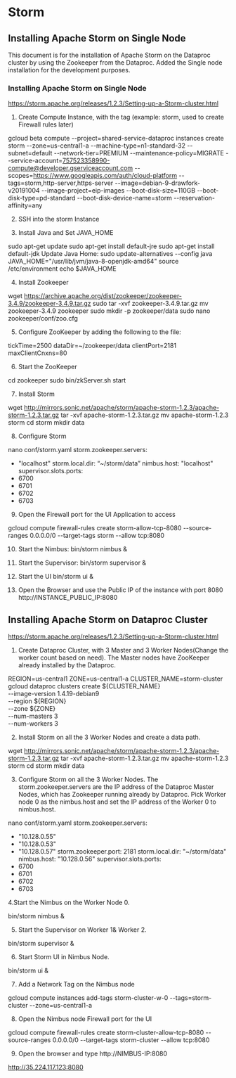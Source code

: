 # Storm

## Installing Apache Storm on Single Node

This document is for the installation of Apache Storm on the Dataproc cluster by using the Zookeeper from the Dataproc. Added the Single node installation for the development purposes.

### Installing Apache Storm on Single Node
https://storm.apache.org/releases/1.2.3/Setting-up-a-Storm-cluster.html

1. Create Compute Instance, with the tag (example: storm, used to create Firewall rules later)

gcloud beta compute --project=shared-service-dataproc instances create storm --zone=us-central1-a --machine-type=n1-standard-32 --subnet=default --network-tier=PREMIUM --maintenance-policy=MIGRATE --service-account=757523358990-compute@developer.gserviceaccount.com --scopes=https://www.googleapis.com/auth/cloud-platform --tags=storm,http-server,https-server --image=debian-9-drawfork-v20191004 --image-project=eip-images --boot-disk-size=110GB --boot-disk-type=pd-standard --boot-disk-device-name=storm --reservation-affinity=any

2. SSH into the storm Instance

3. Install Java and Set JAVA_HOME

sudo apt-get update
sudo apt-get install default-jre
sudo apt-get install default-jdk
Update Java Home:
sudo update-alternatives --config java
JAVA_HOME="/usr/lib/jvm/java-8-openjdk-amd64"
source /etc/environment
echo $JAVA_HOME

4. Install Zookeeper

wget https://archive.apache.org/dist/zookeeper/zookeeper-3.4.9/zookeeper-3.4.9.tar.gz
sudo tar -xvf zookeeper-3.4.9.tar.gz
mv zookeeper-3.4.9 zookeeper
sudo mkdir -p zookeeper/data
sudo nano zookeeper/conf/zoo.cfg

5. Configure ZooKeeper by adding the following to the file:

tickTime=2500
dataDir=~/zookeeper/data
clientPort=2181
maxClientCnxns=80

6. Start the ZooKeeper

cd zookeeper
sudo bin/zkServer.sh start

7. Install Storm

wget http://mirrors.sonic.net/apache/storm/apache-storm-1.2.3/apache-storm-1.2.3.tar.gz
tar -xvf apache-storm-1.2.3.tar.gz
mv apache-storm-1.2.3 storm
cd storm
mkdir data

8. Configure Storm

nano conf/storm.yaml
storm.zookeeper.servers:
 - "localhost"
storm.local.dir: “~/storm/data”
nimbus.host: "localhost"
supervisor.slots.ports:
 - 6700
 - 6701
 - 6702
 - 6703

9. Open the Firewall port for the UI Application to access

gcloud compute firewall-rules create storm-allow-tcp-8080 --source-ranges 0.0.0.0/0 --target-tags storm --allow tcp:8080


10. Start the Nimbus:
bin/storm nimbus &

11. Start the Supervisor:
bin/storm supervisor &

12. Start the UI
bin/storm ui &

13. Open the Browser and use the Public IP of the instance with port 8080
http://INSTANCE_PUBLIC_IP:8080

## Installing Apache Storm on Dataproc Cluster

https://storm.apache.org/releases/1.2.3/Setting-up-a-Storm-cluster.html

1. Create Dataproc Cluster, with 3 Master and 3 Worker Nodes(Change the worker count based on need). The Master nodes have ZooKeeper already installed by the Dataproc. 

REGION=us-central1
ZONE=us-central1-a
CLUSTER_NAME=storm-cluster
gcloud dataproc clusters create ${CLUSTER_NAME} \
    --image-version 1.4.19-debian9 \
    --region ${REGION} \
    --zone ${ZONE} \
    --num-masters 3 \
    --num-workers 3 

2. Install Storm on all the 3 Worker Nodes and create a data path.

wget http://mirrors.sonic.net/apache/storm/apache-storm-1.2.3/apache-storm-1.2.3.tar.gz
tar -xvf apache-storm-1.2.3.tar.gz
mv apache-storm-1.2.3 storm
cd storm
mkdir data


3. Configure Storm on all the 3 Worker Nodes. The storm.zookeeper.servers are the IP address of the Dataproc Master Nodes, which has Zookeeper running already by Dataproc. Pick Worker node 0 as the nimbus.host and set the IP address of the Worker 0 to nimbus.host.

nano conf/storm.yaml
storm.zookeeper.servers:
 - "10.128.0.55"
 - "10.128.0.53"
 - "10.128.0.57"
storm.zookeeper.port: 2181 
storm.local.dir: "~/storm/data"
nimbus.host: "10.128.0.56"
supervisor.slots.ports:
 - 6700
 - 6701
 - 6702
 - 6703

4.Start the Nimbus on the Worker Node 0.

bin/storm nimbus &

5. Start the Supervisor on Worker 1& Worker 2.

bin/storm supervisor &

6. Start Storm UI in Nimbus Node.

bin/storm ui &

7. Add a Network Tag on the Nimbus node

gcloud compute instances add-tags storm-cluster-w-0 --tags=storm-cluster --zone=us-central1-a

8. Open the Nimbus node Firewall port for the UI 

gcloud compute firewall-rules create storm-cluster-allow-tcp-8080 --source-ranges 0.0.0.0/0 --target-tags storm-cluster --allow tcp:8080

9. Open the browser and type http://NIMBUS-IP:8080

http://35.224.117.123:8080
